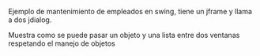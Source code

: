 Ejemplo de mantenimiento de empleados en swing, tiene un jframe y llama a dos jdialog.

Muestra como se puede pasar un objeto y una lista entre dos ventanas respetando el manejo de objetos